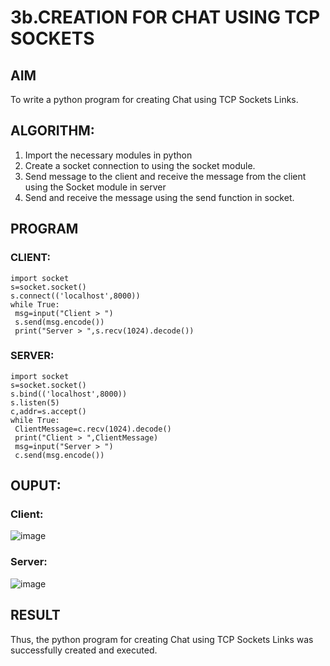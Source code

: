 # 3b.CREATION FOR CHAT USING TCP SOCKETS
## AIM
To write a python program for creating Chat using TCP Sockets Links.
## ALGORITHM:
1. Import the necessary modules in python
2. Create a socket connection to using the socket module.
3. Send message to the client and receive the message from the client using the Socket module in
 server
4. Send and receive the message using the send function in socket.
## PROGRAM
### CLIENT:
```
import socket
s=socket.socket()
s.connect(('localhost',8000))
while True:
 msg=input("Client > ")
 s.send(msg.encode())
 print("Server > ",s.recv(1024).decode())
```
### SERVER:
```
import socket
s=socket.socket()
s.bind(('localhost',8000))
s.listen(5)
c,addr=s.accept()
while True:
 ClientMessage=c.recv(1024).decode()
 print("Client > ",ClientMessage)
 msg=input("Server > ")
 c.send(msg.encode())
```
## OUPUT:
### Client:
![image](https://github.com/Kowsalyasathya/3b_CHAT_USING_TCP_SOCKETS/assets/118671457/987d52a8-5940-46a9-ba06-58652894fba7)
### Server:
![image](https://github.com/Kowsalyasathya/3b_CHAT_USING_TCP_SOCKETS/assets/118671457/6d7bd7e8-39d1-4964-b6e6-dd178615b4ee)
## RESULT
Thus, the python program for creating Chat using TCP Sockets Links was successfully 
created and executed.
